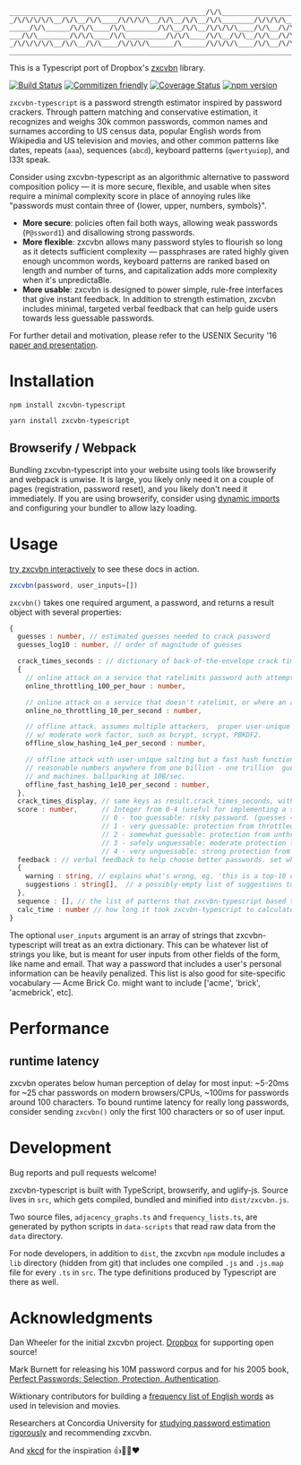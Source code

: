 ```
_________________________________________________/\/\___________________
_/\/\/\/\/\__/\/\__/\/\____/\/\/\/\__/\/\__/\/\__/\/\________/\/\/\/\___
_____/\/\______/\/\/\____/\/\________/\/\__/\/\__/\/\/\/\____/\/\__/\/\_
___/\/\________/\/\/\____/\/\__________/\/\/\____/\/\__/\/\__/\/\__/\/\_
_/\/\/\/\/\__/\/\__/\/\____/\/\/\/\______/\______/\/\/\/\____/\/\__/\/\_
________________________________________________________________________
```

This is a Typescript port of Dropbox's [zxcvbn](https://github.com/dropbox/zxcvbn) library.

[![Build Status](https://travis-ci.org/trichards57/zxcvbn.svg?branch=master)](https://travis-ci.org/trichards57/zxcvbn)
[![Commitizen friendly](https://img.shields.io/badge/commitizen-friendly-brightgreen.svg)](http://commitizen.github.io/cz-cli/)
[![Coverage Status](https://coveralls.io/repos/github/trichards57/zxcvbn/badge.svg?branch=master)](https://coveralls.io/github/trichards57/zxcvbn?branch=master)
[![npm version](https://badge.fury.io/js/zxcvbn-typescript.svg)](https://badge.fury.io/js/zxcvbn-typescript)

`zxcvbn-typescript` is a password strength estimator inspired by password crackers. Through pattern matching and conservative estimation, it recognizes and weighs 30k common passwords, common names and surnames according to US census data, popular English words from Wikipedia and US television and movies, and other common patterns like dates, repeats (`aaa`), sequences (`abcd`), keyboard patterns (`qwertyuiop`), and l33t speak.

Consider using zxcvbn-typescript as an algorithmic alternative to password composition policy — it is more secure, flexible, and usable when sites require a minimal complexity score in place of annoying rules like "passwords must contain three of {lower, upper, numbers, symbols}".

* __More secure__: policies often fail both ways, allowing weak passwords (`P@ssword1`) and disallowing strong passwords.
* __More flexible__: zxcvbn allows many password styles to flourish so long as it detects sufficient complexity — passphrases are rated highly given enough uncommon words, keyboard patterns are ranked based on length and number of turns, and capitalization adds more complexity when it's unpredictaBle.
* __More usable__: zxcvbn is designed to power simple, rule-free interfaces that give instant feedback. In addition to strength estimation, zxcvbn includes minimal, targeted verbal feedback that can help guide users towards less guessable passwords.

For further detail and motivation, please refer to the USENIX Security '16 [paper and presentation](https://www.usenix.org/conference/usenixsecurity16/technical-sessions/presentation/wheeler).

# Installation

``` shell
npm install zxcvbn-typescript
```

``` shell
yarn install zxcvbn-typescript
````

## Browserify / Webpack

Bundling zxcvbn-typescript into your website using tools like browserify and webpack is unwise.  It is large, you likely only need it on a couple of pages
(registration, password reset), and you likely don't need it immediately.  If you are using browserify, consider using 
[dynamic imports](https://www.typescriptlang.org/docs/handbook/release-notes/typescript-2-4.html#dynamic-import-expressions) and configuring your bundler
to allow lazy loading.

# Usage

[try zxcvbn interactively](https://lowe.github.io/tryzxcvbn/) to see these docs in action.

``` typescript
zxcvbn(password, user_inputs=[])
```

`zxcvbn()` takes one required argument, a password, and returns a result object with several properties:

``` typescript
{
  guesses : number, // estimated guesses needed to crack password
  guesses_log10 : number, // order of magnitude of guesses

  crack_times_seconds : // dictionary of back-of-the-envelope crack time estimations, in seconds, based on a few scenarios:
  {
    // online attack on a service that ratelimits password auth attempts.
    online_throttling_100_per_hour : number,

    // online attack on a service that doesn't ratelimit, or where an attacker has outsmarted ratelimiting.
    online_no_throttling_10_per_second : number,

    // offline attack. assumes multiple attackers,  proper user-unique salting, and a slow hash function
    // w/ moderate work factor, such as bcrypt, scrypt, PBKDF2.
    offline_slow_hashing_1e4_per_second : number,

    // offline attack with user-unique salting but a fast hash function like SHA-1, SHA-256 or MD5. A wide range of
    // reasonable numbers anywhere from one billion - one trillion  guesses per second, depending on number of cores 
    // and machines. ballparking at 10B/sec.
    offline_fast_hashing_1e10_per_second : number,
  },
  crack_times_display, // same keys as result.crack_times_seconds, with friendlier display string values: "less than a second", "3 hours", "centuries", etc.
  score : number,      // Integer from 0-4 (useful for implementing a strength bar)
                       // 0 - too guessable: risky password. (guesses < 10^3)
                       // 1 - very guessable: protection from throttled online attacks. (guesses < 10^6)
                       // 2 - somewhat guessable: protection from unthrottled online attacks. (guesses < 10^8)
                       // 3 - safely unguessable: moderate protection from offline slow-hash scenario. (guesses < 10^10)
                       // 4 - very unguessable: strong protection from offline slow-hash scenario. (guesses >= 10^10)
  feedback : // verbal feedback to help choose better passwords. set when score <= 2.
  {
    warning : string, // explains what's wrong, eg. 'this is a top-10 common password'.  Not always set -- sometimes an empty string
    suggestions : string[],  // a possibly-empty list of suggestions to help choose a less guessable password. eg. 'Add another word or two'
  },
  sequence : [], // the list of patterns that zxcvbn-typescript based the guess calculation on.
  calc_time : number // how long it took zxcvbn-typescript to calculate an answer in milliseconds.
}
````

The optional `user_inputs` argument is an array of strings that zxcvbn-typescript will treat as an extra dictionary. This can be whatever list of strings you like, but is meant for user inputs from other fields of the form, like name and email. That way a password that includes a user's personal information can be heavily penalized. This list is also good for site-specific vocabulary — Acme Brick Co. might want to include ['acme', 'brick', 'acmebrick', etc].

# <a name="perf"></a>Performance

## runtime latency

zxcvbn operates below human perception of delay for most input: ~5-20ms for ~25 char passwords on modern browsers/CPUs, ~100ms for passwords around 100 characters. To bound runtime latency for really long passwords, consider sending `zxcvbn()` only the first 100 characters or so of user input.

# Development

Bug reports and pull requests welcome!

zxcvbn-typescript is built with TypeScript, browserify, and uglify-js. Source lives in `src`, which gets compiled, bundled and minified into `dist/zxcvbn.js`.

Two source files, `adjacency_graphs.ts` and `frequency_lists.ts`, are generated by python scripts in `data-scripts` that read raw data from the `data` directory.

For node developers, in addition to `dist`, the zxcvbn `npm` module includes a `lib` directory (hidden from git) that includes one compiled `.js` and `.js.map` file for every `.ts` in `src`.  The type definitions produced by Typescript are there as well.

# Acknowledgments

Dan Wheeler for the initial zxcvbn project.
[Dropbox](https://dropbox.com) for supporting open source!

Mark Burnett for releasing his 10M password corpus and for his 2005 book, [Perfect Passwords: Selection, Protection, Authentication](http://www.amazon.com/Perfect-Passwords-Selection-Protection-Authentication/dp/1597490415).

Wiktionary contributors for building a [frequency list of English words](http://en.wiktionary.org/wiki/Wiktionary:Frequency_lists) as used in television and movies.

Researchers at Concordia University for [studying password estimation rigorously](http://www.concordia.ca/cunews/main/stories/2015/03/25/does-your-password-pass-muster.html) and recommending zxcvbn.

And [xkcd](https://xkcd.com/936/) for the inspiration :+1::horse::battery::heart:
